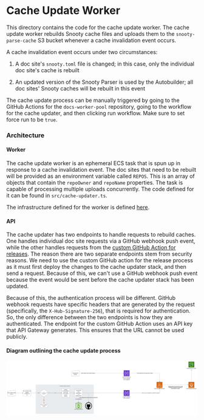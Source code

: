# Cache Update Worker

This directory contains the code for the cache update worker. The cache update worker rebuilds Snooty cache files and uploads them to the `snooty-parse-cache` S3 bucket whenever a cache invalidation event occurs.

A cache invalidation event occurs under two circumstances:

1. A doc site's `snooty.toml` file is changed; in this case, only the individual doc site's cache is rebuilt

2. An updated version of the Snooty Parser is used by the Autobuilder; all doc sites' Snooty caches will be rebuilt in this event

The cache update process can be manually triggered by going to the GitHub Actions for the `docs-worker-pool` repository, going to the workflow for the cache updater, and then clicking run workflow. Make sure to set force run to be `true`.

### Architecture

#### Worker

The cache update worker is an ephemeral ECS task that is spun up in response to a cache invalidation event. The doc sites that need to be rebuilt will be provided as an environment variable called `REPOS`. This is an array of objects that contain the `repoOwner` and `repoName` properties. The task is capable of processing multiple uploads concurrently. The code defined for it can be found in `src/cache-updater.ts`.

The infrastructure defined for the worker is defined [here](../../cdk-infra/lib/constructs/cache-updater/cache-updater-worker-construct.ts).

#### API

The cache updater has two endpoints to handle requests to rebuild caches. One handles individual doc site requests via a GitHub webhook push event, while the other handles requests from the [custom GitHub Action for releases](https://github.com/mongodb/docs-worker-actions/blob/2dfaefe5785bad73e2e9239e80318759868751d0/src/rebuild-parse-cache/index.ts#L30). The reason there are two separate endpoints stem from security reasons. We need to use the custom GitHub action for the release process as it must first deploy the changes to the cache updater stack, and then send a request. Because of this, we can't use a GitHub webhook push event because the event would be sent before the cache updater stack has been updated.

Because of this, the authentication process will be different. GitHub webhook requests have specific headers that are generated by the request (specifically, the `X-Hub-Signature-256`), that is required for authentication. So, the only difference between the two endpoints is how they are authenticated. The endpoint for the custom GitHub Action uses an API key that API Gateway generates. This ensures that the URL cannot be used publicly.

#### Diagram outlining the cache update process

![Snooty Parse Cache Diagram](../../images/snooty-cache-updater.svg)
